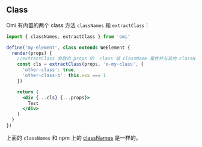 ## Class

Omi 有内置的两个 class 方法 `classNames` 和 `extractClass`：

```jsx
import { classNames, extractClass } from 'omi'

define('my-element', class extends WeElement {
  render(props) {
    //extractClass 会取出 props 的  class 或 className 属性并与其他 classNames 合并在一起
    const cls = extractClass(props, 'o-my-class', {
      'other-class': true,
      'other-class-b': this.xxx === 1
    })

    return (
      <div {...cls} {...props}>
        Test
      </div>
    )
  }
})
```

上面的 `classNames` 和 npm 上的 [classNames](https://www.npmjs.com/package/classnames) 是一样的。